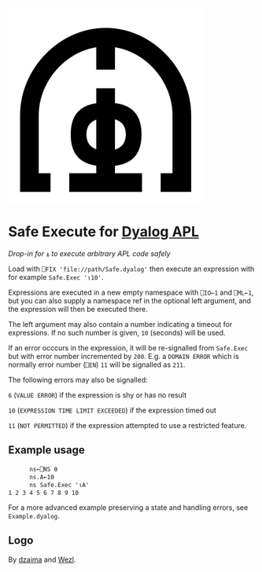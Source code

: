 ![Safe Execute Logo](logo.svg)
# Safe Execute for [Dyalog APL](https://www.dyalog.com/)
*Drop-in for* `⍎` *to execute arbitrary APL code safely*

Load with  `⎕FIX 'file://path/Safe.dyalog'` then execute an expression with for example `Safe.Exec '⍳10'`.

Expressions are executed in a new empty namespace with `⎕IO←1` and `⎕ML←1`, but you can also supply a namespace ref in the optional left argument, and the expression will then be executed there.

The left argument may also contain a number indicating a timeout for expressions. If no such number is given, `10` (seconds) will be used.

If an error occcurs in the expression, it will be re-signalled from `Safe.Exec` but with error number incremented by `200`. E.g. a `DOMAIN ERROR` which is normally error number (`⎕EN`) `11` will be signalled as `211`.

The following errors may also be signalled:

`6` (`VALUE ERROR`) if the expression is shy or has no result

`10` (`EXPRESSION TIME LIMIT EXCEEDED`) if the expression timed out

`11` (`NOT PERMITTED`) if the expression attempted to use a restricted feature.

## Example usage

```
      ns←⎕NS ⍬
      ns.A←10
      ns Safe.Exec '⍳A'
1 2 3 4 5 6 7 8 9 10
```

For a more advanced example preserving a state and handling errors, see `Example.dyalog`.

## Logo

By [dzaima](https://chat.stackexchange.com/transcript/message/56823573#56823573) and [Wezl](https://chat.stackexchange.com/transcript/message/56823580#56823580).
